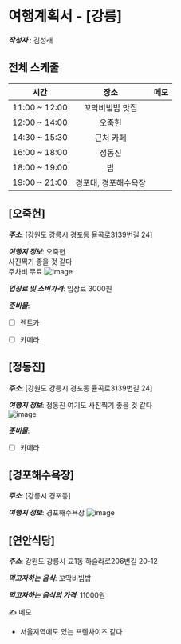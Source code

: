 # 여행계획서 - [강릉]

***작성자*** : 김성래


## 전체 스케줄

| 시간 | 장소 | 메모 |
|:--------:|:--------:|:--------:|
| 11:00 ~ 12:00 | 꼬막비빔밥 맛집 | |
| 12:00 ~ 14:00 | 오죽헌 |  |
| 14:30 ~ 15:30 | 근처 카페 |  |
| 16:00 ~ 18:00 | 정동진 |  |
| 18:00 ~ 19:00 | 밥 |  |
| 19:00 ~ 21:00 | 경포대, 경포해수욕장 |  |


## [오죽헌]

***주소***: [강원도 강릉시 경포동 율곡로3139번길 24]

***여행지 정보***: 오죽헌  
사진찍기 좋을 것 같다  
주차비 무료
![image](https://lh3.googleusercontent.com/proxy/bv4S3751rpgHvksaHIrP4YKkyu4sRYfJLfxs08kUR7JywL2YY3toXYL9Bg9no7h7U6mQecWMC9S_dFCSbxpM6njizvBrIjpO-MTEaimvLbMfZ52Ln85s_hlSExC3cfFX7VygHxpJuzscaYGxMxfsMA)

***입장료 및 소비가격***: 입장료 3000원

***준비물***:
- [ ] 렌트카
- [ ] 카메라


## [정동진]

***주소***: [강원도 강릉시 경포동 율곡로3139번길 24]

***여행지 정보***: 정동진 
여기도 사진찍기 좋을 것 같다  
![image](https://lh3.ggpht.com/p/AF1QipNvSownsTJVA60MPb7-9O2OhlCV8VwZD7mPkSIx=s1536)

***준비물***:
- [ ] 카메라


## [경포해수욕장]

***주소***: [강릉시 경포동]

***여행지 정보***: 경포해수욕장 
![image](http://www.gangneungnews.kr/news/photo/201807/9718_14590_329.jpg)



## [연안식당]

***주소***: 강원도 강릉시 교1동 하슬라로206번길 20-12

***먹고자하는 음식***: 꼬막비빔밥

***먹고자하는 음식의 가격***: 11000원

✍️ 메모
- 서울지역에도 있는 프렌차이즈 같다






